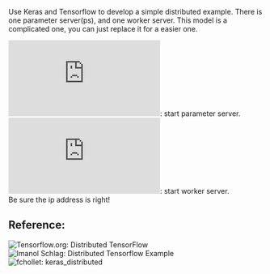 Use Keras and Tensorflow to develop a simple distributed example.
There is one parameter server(ps), and one worker server.
This model is a complicated one, you can just replace it for a easier one.

![ps.py](https://github.com/THUfl12/Tensorflow/blob/master/Keras/Simple_Distributed_Test/ps.py): start parameter server. <br>
![worker.py](https://github.com/THUfl12/Tensorflow/blob/master/Keras/Simple_Distributed_Test/worker.py): start worker server. <br>
Be sure the ip address is right!

Reference:
------------------------------------------------
![Tensorflow.org: Distributed TensorFlow ](https://www.tensorflow.org/deploy/distributed) <br>
![Imanol Schlag: Distributed Tensorflow Example ](http://ischlag.github.io/2016/06/12/async-distributed-tensorflow/) <br>
![fchollet: keras_distributed ](https://gist.github.com/fchollet/2c9b029f505d94e6b8cd7f8a5e244a4e)
